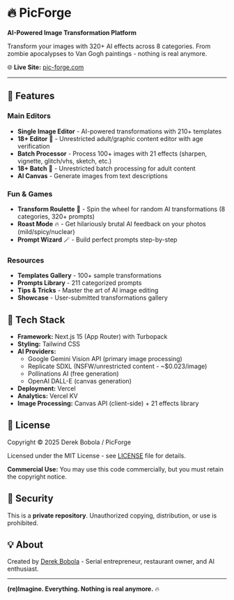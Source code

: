 # 🔥 PicForge

**AI-Powered Image Transformation Platform**

Transform your images with 320+ AI effects across 8 categories. From zombie apocalypses to Van Gogh paintings - nothing is real anymore.

🌐 **Live Site:** [pic-forge.com](https://pic-forge.com)

---

## 🎨 Features

### Main Editors
- **Single Image Editor** - AI-powered transformations with 210+ templates
- **18+ Editor** 🔞 - Unrestricted adult/graphic content editor with age verification
- **Batch Processor** - Process 100+ images with 21 effects (sharpen, vignette, glitch/vhs, sketch, etc.)
- **18+ Batch** 🔞 - Unrestricted batch processing for adult content
- **AI Canvas** - Generate images from text descriptions

### Fun & Games
- **Transform Roulette** 🎰 - Spin the wheel for random AI transformations (8 categories, 320+ prompts)
- **Roast Mode** 🔥 - Get hilariously brutal AI feedback on your photos (mild/spicy/nuclear)
- **Prompt Wizard** 🪄 - Build perfect prompts step-by-step

### Resources
- **Templates Gallery** - 100+ sample transformations
- **Prompts Library** - 211 categorized prompts
- **Tips & Tricks** - Master the art of AI image editing
- **Showcase** - User-submitted transformations gallery

## 🚀 Tech Stack

- **Framework:** Next.js 15 (App Router) with Turbopack
- **Styling:** Tailwind CSS
- **AI Providers:**
  - Google Gemini Vision API (primary image processing)
  - Replicate SDXL (NSFW/unrestricted content - ~$0.023/image)
  - Pollinations AI (free generation)
  - OpenAI DALL-E (canvas generation)
- **Deployment:** Vercel
- **Analytics:** Vercel KV
- **Image Processing:** Canvas API (client-side) + 21 effects library

## 📜 License

Copyright © 2025 Derek Bobola / PicForge

Licensed under the MIT License - see [LICENSE](LICENSE) file for details.

**Commercial Use:** You may use this code commercially, but you must retain the copyright notice.

## 🔐 Security

This is a **private repository**. Unauthorized copying, distribution, or use is prohibited.

## 💡 About

Created by [Derek Bobola](https://github.com/7LayerLabs) - Serial entrepreneur, restaurant owner, and AI enthusiast.

---

**(re)Imagine. Everything. Nothing is real anymore.** 🔥
